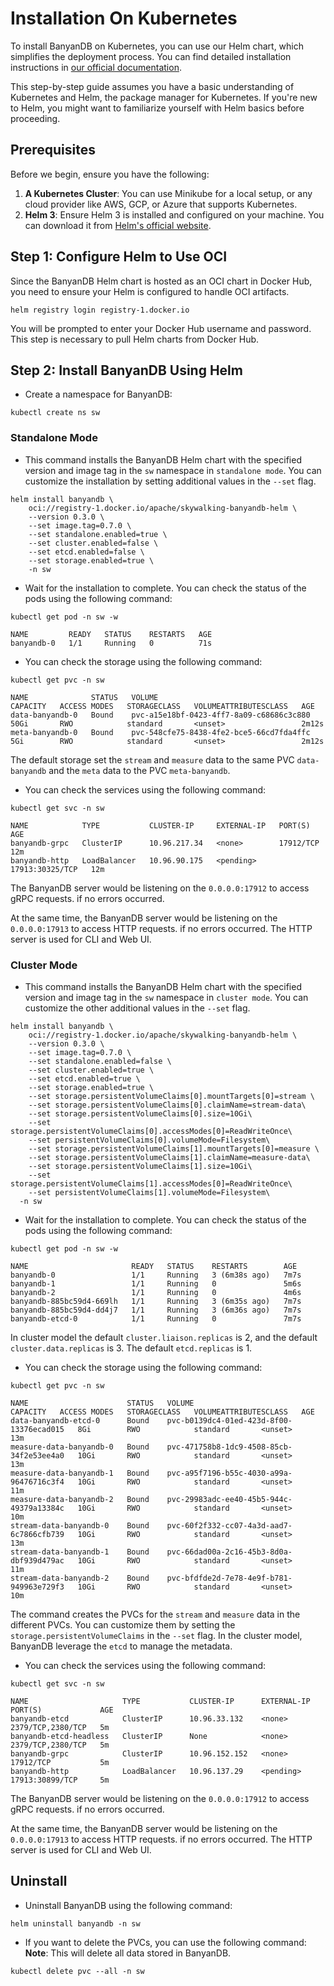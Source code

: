 ﻿# Installation On Kubernetes

To install BanyanDB on Kubernetes, you can use our Helm chart, which simplifies the deployment process.  You can find detailed installation instructions in [our official documentation](https://github.com/apache/skywalking-banyandb-helm/blob/master/README.md).

This step-by-step guide assumes you have a basic understanding of Kubernetes and Helm, the package manager for Kubernetes. If you're new to Helm, you might want to familiarize yourself with Helm basics before proceeding.

## Prerequisites

Before we begin, ensure you have the following:

1. **A Kubernetes Cluster**: You can use Minikube for a local setup, or any cloud provider like AWS, GCP, or Azure that supports Kubernetes.
2. **Helm 3**: Ensure Helm 3 is installed and configured on your machine. You can download it from [Helm's official website](https://helm.sh/).

## Step 1: Configure Helm to Use OCI

Since the BanyanDB Helm chart is hosted as an OCI chart in Docker Hub, you need to ensure your Helm is configured to handle OCI artifacts.

```shell
helm registry login registry-1.docker.io
```

You will be prompted to enter your Docker Hub username and password. This step is necessary to pull Helm charts from Docker Hub.

## Step 2: Install BanyanDB Using Helm 

- Create a namespace for BanyanDB:
```shell
kubectl create ns sw
```

### Standalone Mode
- This command installs the BanyanDB Helm chart with the specified version and image tag in the `sw` namespace in `standalone mode`.
  You can customize the installation by setting additional values in the `--set` flag.

```shell
helm install banyandb \
    oci://registry-1.docker.io/apache/skywalking-banyandb-helm \
    --version 0.3.0 \
    --set image.tag=0.7.0 \
    --set standalone.enabled=true \
    --set cluster.enabled=false \
    --set etcd.enabled=false \
    --set storage.enabled=true \
    -n sw
```

- Wait for the installation to complete. You can check the status of the pods using the following command:
```shell
kubectl get pod -n sw -w
```
```shell
NAME         READY   STATUS    RESTARTS   AGE
banyandb-0   1/1     Running   0          71s
```

- You can check the storage using the following command:
```shell
kubectl get pvc -n sw
```
```shell
NAME              STATUS   VOLUME                                     CAPACITY   ACCESS MODES   STORAGECLASS   VOLUMEATTRIBUTESCLASS   AGE
data-banyandb-0   Bound    pvc-a15e18bf-0423-4ff7-8a09-c68686c3c880   50Gi       RWO            standard       <unset>                 2m12s
meta-banyandb-0   Bound    pvc-548cfe75-8438-4fe2-bce5-66cd7fda4ffc   5Gi        RWO            standard       <unset>                 2m12s
```
The default storage set the `stream` and `measure` data to the same PVC `data-banyandb` and the `meta` data to the PVC `meta-banyandb`.

- You can check the services using the following command:
```shell
kubectl get svc -n sw
```
```shell
NAME            TYPE           CLUSTER-IP     EXTERNAL-IP   PORT(S)           AGE
banyandb-grpc   ClusterIP      10.96.217.34   <none>        17912/TCP         12m
banyandb-http   LoadBalancer   10.96.90.175   <pending>     17913:30325/TCP   12m
```
The BanyanDB server would be listening on the `0.0.0.0:17912` to access gRPC requests. if no errors occurred.

At the same time, the BanyanDB server would be listening on the `0.0.0.0:17913` to access HTTP requests. if no errors occurred. The HTTP server is used for CLI and Web UI.

### Cluster Mode
- This command installs the BanyanDB Helm chart with the specified version and image tag in the `sw` namespace in `cluster mode`.
  You can customize the other additional values in the `--set` flag.

```shell
helm install banyandb \
    oci://registry-1.docker.io/apache/skywalking-banyandb-helm \
    --version 0.3.0 \
    --set image.tag=0.7.0 \
    --set standalone.enabled=false \
    --set cluster.enabled=true \
    --set etcd.enabled=true \
    --set storage.enabled=true \
    --set storage.persistentVolumeClaims[0].mountTargets[0]=stream \
    --set storage.persistentVolumeClaims[0].claimName=stream-data\
    --set storage.persistentVolumeClaims[0].size=10Gi\
    --set storage.persistentVolumeClaims[0].accessModes[0]=ReadWriteOnce\
    --set persistentVolumeClaims[0].volumeMode=Filesystem\
    --set storage.persistentVolumeClaims[1].mountTargets[0]=measure \
    --set storage.persistentVolumeClaims[1].claimName=measure-data\
    --set storage.persistentVolumeClaims[1].size=10Gi\
    --set storage.persistentVolumeClaims[1].accessModes[0]=ReadWriteOnce\
    --set persistentVolumeClaims[1].volumeMode=Filesystem\
  -n sw
```

- Wait for the installation to complete. You can check the status of the pods using the following command:
```shell
kubectl get pod -n sw -w
```
```shell
NAME                       READY   STATUS    RESTARTS        AGE
banyandb-0                 1/1     Running   3 (6m38s ago)   7m7s
banyandb-1                 1/1     Running   0               5m6s
banyandb-2                 1/1     Running   0               4m6s
banyandb-885bc59d4-669lh   1/1     Running   3 (6m35s ago)   7m7s
banyandb-885bc59d4-dd4j7   1/1     Running   3 (6m36s ago)   7m7s
banyandb-etcd-0            1/1     Running   0               7m7s
```
In cluster model the default `cluster.liaison.replicas` is 2, and the default `cluster.data.replicas` is 3. The default `etcd.replicas` is 1.

- You can check the storage using the following command:
```shell
kubectl get pvc -n sw
```
```shell
NAME                      STATUS   VOLUME                                     CAPACITY   ACCESS MODES   STORAGECLASS   VOLUMEATTRIBUTESCLASS   AGE
data-banyandb-etcd-0      Bound    pvc-b0139dc4-01ed-423d-8f00-13376ecad015   8Gi        RWO            standard       <unset>                 13m
measure-data-banyandb-0   Bound    pvc-471758b8-1dc9-4508-85cb-34f2e53ee4a0   10Gi       RWO            standard       <unset>                 13m
measure-data-banyandb-1   Bound    pvc-a95f7196-b55c-4030-a99a-96476716c3f4   10Gi       RWO            standard       <unset>                 11m
measure-data-banyandb-2   Bound    pvc-29983adc-ee40-45b5-944c-49379a13384c   10Gi       RWO            standard       <unset>                 10m
stream-data-banyandb-0    Bound    pvc-60f2f332-cc07-4a3d-aad7-6c7866cfb739   10Gi       RWO            standard       <unset>                 13m
stream-data-banyandb-1    Bound    pvc-66dad00a-2c16-45b3-8d0a-dbf939d479ac   10Gi       RWO            standard       <unset>                 11m
stream-data-banyandb-2    Bound    pvc-bfdfde2d-7e78-4e9f-b781-949963e729f3   10Gi       RWO            standard       <unset>                 10m
```
The command creates the PVCs for the `stream` and `measure` data in the different PVCs. You can customize them by setting the `storage.persistentVolumeClaims` in the `--set` flag.
In the cluster model, BanyanDB leverage the `etcd` to manage the metadata.

- You can check the services using the following command:
```shell
kubectl get svc -n sw
```
```shell
NAME                     TYPE           CLUSTER-IP      EXTERNAL-IP   PORT(S)             AGE
banyandb-etcd            ClusterIP      10.96.33.132    <none>        2379/TCP,2380/TCP   5m
banyandb-etcd-headless   ClusterIP      None            <none>        2379/TCP,2380/TCP   5m
banyandb-grpc            ClusterIP      10.96.152.152   <none>        17912/TCP           5m
banyandb-http            LoadBalancer   10.96.137.29    <pending>     17913:30899/TCP     5m
```
The BanyanDB server would be listening on the `0.0.0.0:17912` to access gRPC requests. if no errors occurred.

At the same time, the BanyanDB server would be listening on the `0.0.0.0:17913` to access HTTP requests. if no errors occurred. The HTTP server is used for CLI and Web UI.

## Uninstall
- Uninstall BanyanDB using the following command:
```shell
helm uninstall banyandb -n sw
```

- If you want to delete the PVCs, you can use the following command:
**Note**: This will delete all data stored in BanyanDB.
```shell
kubectl delete pvc --all -n sw
```